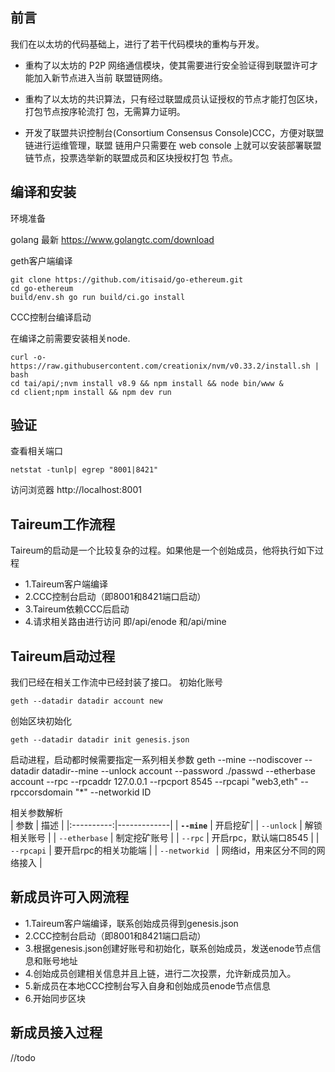 ## **前言** 
我们在以太坊的代码基础上，进行了若干代码模块的重构与开发。
- 重构了以太坊的 P2P 网络通信模块，使其需要进行安全验证得到联盟许可才能加入新节点进入当前 联盟链网络。
-  重构了以太坊的共识算法，只有经过联盟成员认证授权的节点才能打包区块，打包节点按序轮流打 包，无需算力证明。
 
- 开发了联盟共识控制台(Consortium Consensus Console)CCC，方便对联盟链进行运维管理，联盟 链用户只需要在 web console 上就可以安装部署联盟链节点，投票选举新的联盟成员和区块授权打包 节点。

## **编译和安装**
环境准备

golang 最新 https://www.golangtc.com/download

geth客户端编译

    git clone https://github.com/itisaid/go-ethereum.git
    cd go-ethereum
    build/env.sh go run build/ci.go install

CCC控制台编译启动

在编译之前需要安装相关node.

    curl -o- https://raw.githubusercontent.com/creationix/nvm/v0.33.2/install.sh | bash
    cd tai/api/;nvm install v8.9 && npm install && node bin/www &
    cd client;npm install && npm dev run

## **验证**
查看相关端口

    netstat -tunlp| egrep "8001|8421"

访问浏览器
    http://localhost:8001

## **Taireum工作流程**

Taireum的启动是一个比较复杂的过程。如果他是一个创始成员，他将执行如下过程
- 1.Taireum客户端编译
- 2.CCC控制台启动（即8001和8421端口启动）
- 3.Taireum依赖CCC后启动
- 4.请求相关路由进行访问 即/api/enode 和/api/mine


## **Taireum启动过程**
我们已经在相关工作流中已经封装了接口。
初始化账号

    geth --datadir datadir account new

创始区块初始化

    geth --datadir datadir init genesis.json

启动进程，启动都时候需要指定一系列相关参数
    geth --mine --nodiscover --datadir datadir--mine --unlock account --password ./passwd --etherbase account --rpc --rpcaddr 127.0.0.1 --rpcport 8545 --rpcapi "web3,eth" --rpccorsdomain "*" --networkid ID

相关参数解析    
| 参数    | 描述 |
|:----------:|-------------|
| **`--mine`** | 开启挖矿|
| `--unlock` | 解锁相关账号 |
| `--etherbase` | 制定挖矿账号 |
| `--rpc` | 开启rpc，默认端口8545 |
| `--rpcapi` | 要开启rpc的相关功能端 |
| `--networkid ` | 网络id，用来区分不同的网络接入 |


## **新成员许可入网流程**

- 1.Taireum客户端编译，联系创始成员得到genesis.json
- 2.CCC控制台启动（即8001和8421端口启动）
- 3.根据genesis.json创建好账号和初始化，联系创始成员，发送enode节点信息和账号地址
- 4.创始成员创建相关信息并且上链，进行二次投票，允许新成员加入。
- 5.新成员在本地CCC控制台写入自身和创始成员enode节点信息
- 6.开始同步区块

## **新成员接入过程**
//todo







































